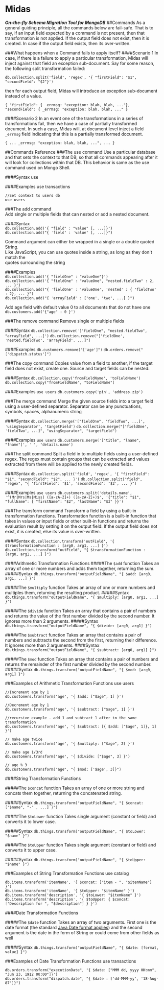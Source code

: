 # Midas
***On-the-fly Schema Migration Tool for MongoDB***
##Commands
As a general guiding principle, all the commands below are fail-safe.  That is
to say, if an input field expected by a command is not present, then that transformation
is not applied.  If the output field does not exist, then it is created.
In case if the output field exists, then its over-written.

###What happens when a Command fails to apply itself?
####Scenario 1
In case, if there is a failure to apply a particular transformation, Midas
will inject against that field an exception sub-document.  Say for some reason, the
following split transformation failed:

 `db.collection.split('field', 'regex', '{ "firstField": "$1", "secondField": "$2"}')`

then for each output field, Midas will introduce an exception sub-document instead of a
value.

 `{
    "firstField": { _errmsg: "exception: blah, blah, ..."},
    "secondField": { _errmsg: "exception: blah, blah, ..."
  }`

####Scenario 2
In an event one of the transformations in a series of transformations fail, then we
have a case of partially transformed document.  In such a case, Midas will, at
document level inject a field `_errmsg` field indicating that this is a partially
transformed document.

 `{
    ...
    _errmsg: "exception: blah, blah, ...",
    ...
  }`


##Commands Reference
###The use command
Use a particular database and that sets the context to that DB, so that all commands
appearing after it will look for collections within that DB.  This behavior is
same as the use command used on Mongo Shell.

####Syntax
    use <db>

####Examples
    use transactions

    //Set context to users db
    use users


###The add command                                                                                         
Add single or multiple fields that can nested or add a nested document.                                      
                                                                                                    
####Syntax                                                                                             
`db.collection.add('{ "field" : "value" [, ...]}')`                                            
`db.collection.add("{ 'field' : 'value' [, ...]}")`                                            
                                                                                                    
Command argument can either be wrapped in a single or a double quoted String.                       
Like JavaScript, you can use quotes inside a string, as long as they don't match the                
quotes surrounding the string                                                                       
                                                                                       
####Examples                                                                                           
`db.collection.add('{ "fieldOne" : "valueOne"}')`                                              
`db.collection.add('{ "fieldOne" : "valueOne", "nested.fieldTwo" : 2, ... }')`                 
`db.collection.add("{ 'fieldOne' : 'valueOne', 'nested' : { 'fieldTwo' : 2}, ... }")`          
`db.collection.add("{ 'arrayField' : ['one', 'two', ...] }")`                                  
                                                                                                    
Add age field with default value 0 to all documents that do not have one
`db.customers.add('{"age" : 0 }')`

###The remove command
Remove single or multiple fields

####Syntax
  `db.collection.remove('["fieldOne", "nested.fieldTwo", "arrayField", ...]')`
  `db.collection.remove("['fieldOne', 'nested.fieldTwo', 'arrayField', ...]")`
 
####Examples
`db.customers.remove("['age']")`
`db.orders.remove("['dispatch.status']")`

###The copy command
Copies value from a field to another, if the target field does not exist, create one.
Source and target fields can be nested.

####Syntax
`db.collection.copy('fromFieldName', 'toFieldName')`
`db.collection.copy("fromFieldName", "toFieldName")`

####Examples
`use users`
`db.customers.copy('pin', 'address.zip')`

###The merge command
Merge the given source fields into a target field using a user-defined separator.  Separator can be any punctuations, symbols, spaces, alphanumeric string

####Syntax
`db.collection.merge('["fieldOne", "fieldTwo", ...]', 'usingSeparator', 'targetField')`
`db.collection.merge("['fieldOne', 'fieldTwo', ...]", "usingSeparator", "targetField")`

####Examples
`use users`
`db.customers.merge('["title", "lname", "fname"]', ' ', 'details.name')`

###The split command
Split a field in to multiple fields using a user-defined regex.  The regex must contain groups that can be extracted and 
values extracted from there will be applied to the newly created fields.

####Syntax
`db.collection.split('field', 'regex', '{ "firstField": "$1", "secondField": "$2", ... }')`
`db.collection.split("field", "regex", "{ 'firstField': '$1', 'secondField': '$2', ... }")`

####Examples
`use users`
`db.customers.split('details.name', '^(Mr|Mrs|Ms|Miss) ([a-zA-Z]+) ([a-zA-Z]+)$', '{"title": "$1", "fullName": { "firstName": "$2", "lastName": "$3" }}')`

###The transform command
Transform a field by using a built-in transformation functions.  Transformation function is a built-in function that takes in values or input fields 
or other built-in functions and returns the evaluation result by setting it on the output field.  If the output field does not exist, it is created, 
else its value is over-written.

####Syntax
`db.collection.transform('outField', '{ $transformationFunction : [arg0, arg1, ...] }')`
`db.collection.transform("outField", "{ $transformationFunction : [arg0, arg1, ...] }")`

####Arithmetic Transformation Functions
#####The `$add` function 
Takes an array of one or more numbers and adds them together, returning the sum.
#####Syntax
`db.things.transform("outputFieldName", "{ $add: [arg0, arg1, ...] }")`

#####The `$multiply` function 
Takes an array of one or more numbers and multiples them, returning the resulting product.
#####Syntax
`db.things.transform("outputFieldName", "{ $multiply: [arg0, arg1, ...] }")`

#####The `$divide` function 
Takes an array that contains a pair of numbers and returns the value of the first number divided by the second number.
It ignores more than 2 arguments.
#####Syntax
`db.things.transform("outputFieldName", "{ $divide: [arg0, arg1] }")`

#####The `$subtract` function 
Takes an array that contains a pair of numbers and subtracts the second from the first, returning their difference.
It ignores more than 2 arguments.
####Syntax
`db.things.transform("outputFieldName", "{ $subtract: [arg0, arg1] }")`

#####The `$mod` function 
Takes an array that contains a pair of numbers and returns the remainder of the first number divided by the second number.
#####Syntax
`db.things.transform("outputFieldName", "{ $mod: [arg0, arg1] }")`

###Examples of Arithmetic Transformation Functions
    use users

    //Increment age by 1
    db.customers.transform('age', '{ $add: ["$age", 1] }')

    //Decrement age by 1
    db.customers.transform('age', '{ $subtract: ["$age", 1] }')

    //recursive example - add 1 and subtract 1 after in the same transformation
    db.customers.transform('age', '{ $subtract: [{ $add: ["$age", 1]}, 1] }')

    // make age twice
    db.customers.transform('age', '{ $multiply: ["$age", 2] }')

    // make age 1/3rd
    db.customers.transform('age', '{ $divide: ["$age", 3] }')

    // age % 3
    db.customers.transform("age", "{ $mod: ['$age', 3]}")

####String Transformation Functions

#####The `$concat` function 
Takes an array of one or more string and concats them together, returning the concatenated string.

#####Syntax
`db.things.transform("outputFieldName", "{ $concat: ["$name", "-" , ...] }")`

#####The `$toLower` function 
Takes single argument (constant or field) and converts it to lower case.

#####Syntax
`db.things.transform("outputFieldName", "{ $toLower: "$name" }")`

#####The `$toUpper` function 
Takes single argument (constant or field) and converts it to upper case.

#####Syntax
`db.things.transform("outputFieldName", "{ $toUpper: "$name" }")`

###Examples of String Transformation Functions
    use catalog

    db.items.transform('itemName', '{ $concat: ["item - ", "$itemName"] }')
    db.items.transform('itemName', '{ $toUpper: "$itemName" }')
    db.items.transform('description', '{ $toLower: "$itemName" }')
    db.items.transform('description', '{ $toUpper: { $concat: ["Description for ", "$description"] } }')


####Date Transformation Functions

#####The `$date` function
Takes an array of two arguments. First one is the date format (the standard
[Java Date format applies](http://docs.oracle.com/javase/7/docs/api/java/text/SimpleDateFormat.html)) and the second argument is the date in the form
of String or could come from other fields as well

#####Syntax
`db.things.transform("outputFieldName", "{ $date: [format, value] }")`

###Examples of Date Transformation Functions
    use transactions

    db.orders.transform("executionDate", '{ $date: ["MMM dd, yyyy HH:mm", "Jun 23, 1912 00:00"]}')
    db.orders.transform("dispatch.date", "{ $date : ['dd-MMM-yy', '18-Aug-87']}")
